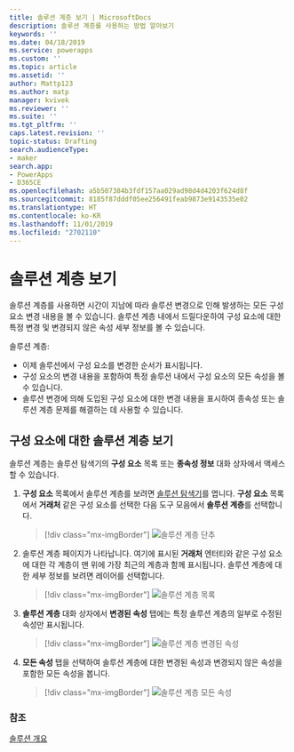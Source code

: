 ```yaml
---
title: 솔루션 계층 보기 | MicrosoftDocs
description: 솔루션 계층를 사용하는 방법 알아보기
keywords: ''
ms.date: 04/18/2019
ms.service: powerapps
ms.custom: ''
ms.topic: article
ms.assetid: ''
author: Mattp123
ms.author: matp
manager: kvivek
ms.reviewer: ''
ms.suite: ''
ms.tgt_pltfrm: ''
caps.latest.revision: ''
topic-status: Drafting
search.audienceType:
- maker
search.app:
- PowerApps
- D365CE
ms.openlocfilehash: a5b507384b3fdf157aa029ad98d4d4203f624d8f
ms.sourcegitcommit: 8185f87dddf05ee256491feab9873e9143535e02
ms.translationtype: HT
ms.contentlocale: ko-KR
ms.lasthandoff: 11/01/2019
ms.locfileid: "2702110"
---
```

<!--note from editor: Best practice is that H1 title and title in metadata are different.    -->

# <a name="view-solution-layers"></a>솔루션 계층 보기
솔루션 계층를 사용하면 시간이 지남에 따라 솔루션 변경으로 인해 발생하는 모든 구성 요소 변경 내용을 볼 수 있습니다. 솔루션 계층 내에서 드릴다운하여 구성 요소에 대한 특정 변경 및 변경되지 않은 속성 세부 정보를 볼 수 있습니다. 

솔루션 계층: 
-   이제 솔루션에서 구성 요소를 변경한 순서가 표시됩니다. 
-   구성 요소의 변경 내용을 포함하여 특정 솔루션 내에서 구성 요소의 모든 속성을 볼 수 있습니다. 
-   솔루션 변경에 의해 도입된 구성 요소에 대한 변경 내용을 표시하여 종속성 또는 솔루션 계층 문제를 해결하는 데 사용할 수 있습니다.

## <a name="view-the-solution-layers-for-a-component"></a>구성 요소에 대한 솔루션 계층 보기
솔루션 계층는 솔루션 탐색기의 **구성 요소** 목록 또는 **종속성 정보** 대화 상자에서 액세스할 수 있습니다. 

<!--note from editor: In step 2 below, does the page display a name at top? If so, use the same capitalization in text. -->

1. **구성 요소** 목록에서 솔루션 계층를 보려면 [솔루션 탐색기](../model-driven-apps/advanced-navigation.md#solution-explorer)를 엽니다. **구성 요소** 목록에서 **거래처** 같은 구성 요소를 선택한 다음 도구 모음에서 **솔루션 계층**를 선택합니다. 

   > [!div class="mx-imgBorder"] 
   > ![솔루션 계층 단추](media/solution-layers-toolbar.png "솔루션 계층 단추")

2. 솔루션 계층 페이지가 나타납니다. 여기에 표시된 **거래처** 엔터티와 같은 구성 요소에 대한 각 계층이 맨 위에 가장 최근의 계층과 함께 표시됩니다. 솔루션 계층에 대한 세부 정보를 보려면 레이어를 선택합니다. 

   > [!div class="mx-imgBorder"] 
   > ![솔루션 계층 목록](media/solution-layers-list.png "솔루션 계층 목록")

3. **솔루션 계층** 대화 상자에서 **변경된 속성** 탭에는 특정 솔루션 계층의 일부로 수정된 속성만 표시됩니다. 

   > [!div class="mx-imgBorder"] 
   > ![솔루션 계층 변경된 속성](media/solution-layers-change-prop.png "솔루션 계층 변경된 속성")

4. **모든 속성** 탭을 선택하여 솔루션 계층에 대한 변경된 속성과 변경되지 않은 속성을 포함한 모든 속성을 봅니다. 

   > [!div class="mx-imgBorder"] 
   > ![솔루션 계층 모든 속성](media/solution-layers-all-prop.png "솔루션 계층 모든 속성")

### <a name="see-also"></a>참조
[솔루션 개요](solutions-overview.md)
